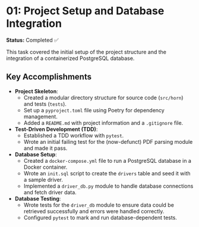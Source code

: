 # 01: Project Setup and Database Integration

**Status:** Completed ✅

This task covered the initial setup of the project structure and the integration of a containerized PostgreSQL database.

## Key Accomplishments

- **Project Skeleton**:
    - Created a modular directory structure for source code (`src/horn`) and tests (`tests`).
    - Set up a `pyproject.toml` file using Poetry for dependency management.
    - Added a `README.md` with project information and a `.gitignore` file.
- **Test-Driven Development (TDD)**:
    - Established a TDD workflow with `pytest`.
    - Wrote an initial failing test for the (now-defunct) PDF parsing module and made it pass.
- **Database Setup**:
    - Created a `docker-compose.yml` file to run a PostgreSQL database in a Docker container.
    - Wrote an `init.sql` script to create the `drivers` table and seed it with a sample driver.
    - Implemented a `driver_db.py` module to handle database connections and fetch driver data.
- **Database Testing**:
    - Wrote tests for the `driver_db` module to ensure data could be retrieved successfully and errors were handled correctly.
    - Configured `pytest` to mark and run database-dependent tests. 